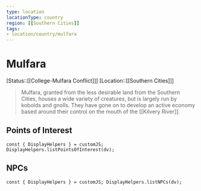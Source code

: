 ```yaml
---
type: location
locationType: country
region: [[Southern Cities]]
tags: 
- location/country/mulfara
---
```


# Mulfara

[Status::[[College-Mulfara Conflict]]]
[Location::[[Southern Cities]]]

> Mulfara, granted from the less desirable land from the Southern Cities, houses a wide variety of creatures, but is largely run by kobolds and gnolls. They have gone on to develop an active economy based around their control on the mouth of the [[Kilvery River]]. 

## Points of Interest
```dataviewjs
const { DisplayHelpers } = customJS; DisplayHelpers.listPointsOfInterest(dv);
```

## NPCs

```dataviewjs
const { DisplayHelpers } = customJS; DisplayHelpers.listNPCs(dv);
```
